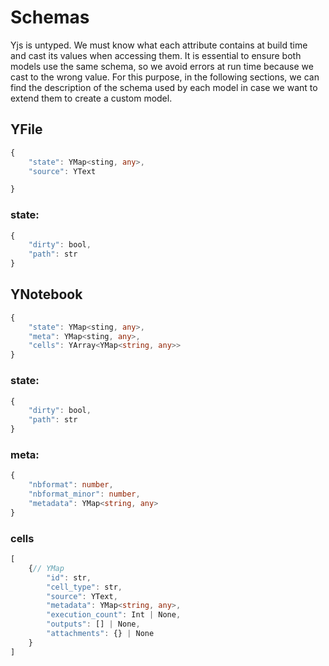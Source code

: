 # Schemas

Yjs is untyped. We must know what each attribute contains at build time and cast its values when accessing them. It is essential to ensure both models use the same schema, so we avoid errors at run time because we cast to the wrong value. For this purpose, in the following sections, we can find the description of the schema used by each model in case we want to extend them to create a custom model.

## YFile

```typescript
{
	"state": YMap<sting, any>,
	"source": YText

}
```

### state:
```typescript
{
	"dirty": bool,
	"path": str
}
```

## YNotebook

```typescript
{
	"state": YMap<sting, any>,
	"meta": YMap<sting, any>,
	"cells": YArray<YMap<string, any>>
}
```

### state:
```typescript
{
	"dirty": bool,
	"path": str
}
```

### meta:
```typescript
{
	"nbformat": number,
	"nbformat_minor": number,
	"metadata": YMap<string, any>
}
```

### cells
```typescript
[
	{// YMap
		"id": str,
		"cell_type": str,
		"source": YText,
		"metadata": YMap<string, any>,
		"execution_count": Int | None,
		"outputs": [] | None,
		"attachments": {} | None
	}
]
```

